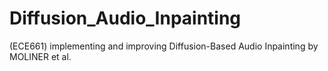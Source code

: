 # Diffusion_Audio_Inpainting
(ECE661) implementing and improving Diffusion-Based Audio Inpainting by MOLINER et al.
